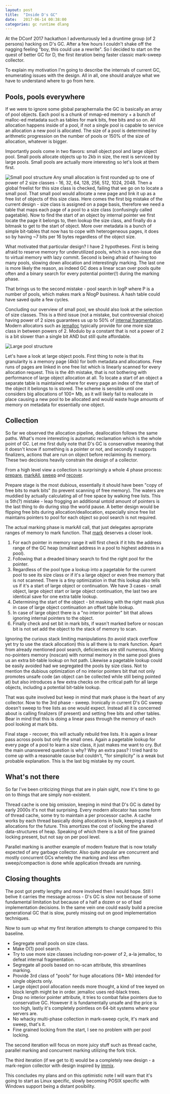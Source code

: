 ```yaml
---
layout: post
title:  "Inside D's GC"
date:   2017-06-14 00:38:00
categories: gc runtime dlang
---
```


At the DConf 2017 hackathon I adventurously led a druntime group (of 2 persons) hacking on D's GC. After a few hours I couldn't shake off the nagging feeling "boy, this could use a rewrite". So I decided to start on the quest of better GC for D, the first iteration being faster classic mark-sweep collector.

To explain my motivation I'm going to describe the internals of current GC, enumerating issues with the design. All in all, one should analyze what we have to understand where to go from here.

## Pools, pools everywhere
If we were to ignore some global paraphernalia the GC is basically an array of pool objects. Each pool is a chunk of mmap-ed memory + a bunch of malloc-ed metadata such as tables for mark bits, free bits and so on. All allocation happens inside of a pool, if not a single pool is capable to service an allocation a new pool is allocated.  The size of a pool is determined by arithmetic progression on the number of pools or 150% of the size of allocation, whatever is bigger. 

Importantly pools come in two flavors: small object pool and large object pool. Small pools allocate objects up to 2kb in size, the rest is serviced by large pools. Small pools are actually more interesting so let's look at them first. 

![Small pool structure](/assets/images/SmallPool.jpg "Small pool structure")
Any small allocation is first rounded up to one of power of 2 size classes - 16, 32, 64, 128, 256, 512, 1024, 2048.  Then a global freelist for this size class is checked, failing that we go on to locate a small pool. That small pool would allocate a new page and link it up as a free list of objects of this size class. Here comes the first big mistake of the current design - size class is assigned on a page basis, therefore we need a table that maps each page of a pool to a size class (confusingly called pagetable). Now to find the start of an object by internal pointer we first locate the page it belongs to, then lookup the size class, and finally do a bitmask to get to the start of object. More over metadata is a bunch of simple bit-tables that now has to cope with heterogeneous pages, it does so by having ~7 bits per 16 bytes regardless of the object size.

What motivated that particular design? I have 2 hypotheses. First is being afraid to reserve memory for underutilized pools, which is a non-issue due to virtual memory with lazy commit. Second is being afraid of having too many pools, slowing down allocation and interestingly marking. The last one is more likely the reason, as indeed GC does a linear scan over pools quite often and a binary search for every potential pointer(!) during the marking phase.

That brings us to the second mistake - pool search in logP where P is a number of pools, which makes mark a NlogP business. A hash table could have saved quite a few cycles.

Concluding our overview of small pool, we should also look at the selection of size classes. This is a third issue (not a mistake, but controversial choice) having power of 2 sizes guarantees us up to 50% of [internal fragmentation](https://en.m.wikipedia.org/wiki/Fragmentation_(computing)#Internal_fragmentation).  Modern allocators such as [jemalloc](https://m.facebook.com/notes/facebook-engineering/scalable-memory-allocation-using-jemalloc/480222803919/)  typically provide for one more size class in between powers of 2. Modulo by a constant that is not a power of 2 is a bit slower than a single bit AND but still quite affordable. 

![Large pool structure](/assets/images/LargePool.jpg "Large pool structure")

Let's have a look at large object pools. First thing to note is that its granularity is a memory page (4kb) for both metadata and allocations. Free runs of pages are linked in one free list which is linearly scanned for every allocation request. This is the 4th mistake, that is not bothering with performance of large object allocation at all. To locate a start of an object a separate table is maintained where for every page an index of the start of the object it belongs to is stored. The scheme is sensible until one considers big allocations of 100+ Mb, as it will likely fail to reallocate in place causing a new pool to be allocated and would waste huge amounts of memory on metadata for essentially one object.

## Collection

So far we observed the allocation pipeline, deallocation follows the same paths. What's more interesting is automatic reclamation which is the whole point of GC.  Let me first dully note that D's GC is conservative meaning that it doesn't know if something is a pointer or not, and secondly it supports finalizers, actions that are run on object before reclaiming its memory.  These two decisions heavily constrain the design of a collector.

From a high level view a collection is surprisingly a whole 4 phase process: [prepare](https://github.com/dlang/druntime/blob/master/src/gc/impl/conservative/gc.d#L2106), [markAll](https://github.com/dlang/druntime/blob/master/src/gc/impl/conservative/gc.d#L2144), [sweep](https://github.com/dlang/druntime/blob/master/src/gc/impl/conservative/gc.d#L2172) and [recover](https://github.com/dlang/druntime/blob/master/src/gc/impl/conservative/gc.d#L2291).  

Prepare stage is the most dubious, essentially it should have been "copy of free bits to mark bits" (to prevent scanning of free memory). The waters are muddied by actually calculating all of free space by walking free lists. This is  5th(?) mistake - leap frogging an additional untold amount of pointers is the last thing to do during stop the world pause.  A better design would be  flipping free bits during allocation/deallocation, especially since free list maintains pointers to pool for each object so pool search is not required.

The actual marking phase is markAll call, that just delegates apropriate ranges of memory to mark function. That [mark](https://github.com/dlang/druntime/blob/master/src/gc/impl/conservative/gc.d#L1955) deserves a closer look. 
1. For each pointer in memory range it will first check if it hits the address range of the GC heap (smallest address in a pool to highest address in a pool). 
2. Following that a dreaded binary search to find the right pool for the pointer.
3. Regardless of the pool type a lookup into a pagetable for the current pool to see its size class or if it's a large object or even free memory that is not scanned. There is a tiny optimization in that this lookup also tells us if it's a start of large object or continuation. We have 3 cases  - small object, large object start or large object continuation, the last two are identical save for one extra table lookup.
4. Determining the start of the object - bit masking with the right mask plus in case of large object continuation an offset table lookup. 
5. In case of large object there is a "no interior pointer" bit that allows ignoring internal pointers to the object.
6. Finally check and set bit in mark bits, if wasn't marked before or noscan bit is not set add the object to the stack of memory to scan.

Ignoring the curious stack limiting manipulations (to avoid stack overflow yet try to use the stack allocation) this is all there is to mark function. Apart from already mentioned pool search, deficiencies are still numerous. Mixing no-pointers memory (noscan) with normal memory in the same pool gives us an extra bit-table lookup on hot path. Likewise a pagetable lookup could be easily avoided had we segregated the pools by size class. Not to mention the dubious optimization of no interior pointers bit that not only promotes unsafe code (an object can be collected while still being pointed at) but also introduces a few extra checks on the critical path for all large objects, including a potential bit-table lookup.

That was quite involved but keep in mind that mark phase is the heart of any collector. Now to the 3rd phase - sweep. Ironically in current D's GC sweep doesn't sweep to free lists as one would expect. Instead all it is concerned about is calling finalizers (if present) and setting free bits and other tables. Bear in mind that this is doing a linear pass through the memory of each pool looking at mark bits.

Final stage - recover, this will actually rebuild free lists. It is again a linear pass across pools but only the small ones.  Again a pagetable lookup for every page of a pool to learn a size class, it just makes me want to cry. But the main unanswered question is why? Why an extra pass? I tried hard to come up with a reasonable cause but couldn't, "for simplicity" is a weak but probable explanation. This is the last big mistake by my count. 

## What's not there
So far I've been criticizing things that are in plain sight, now it's time to go on to things that are simply non-existent. 

Thread cache is one big omission, keeping in mind that D's GC is dated by early 2000s it's not that surprising.  Every modern allocator has some form of thread cache, some try to maintain a per processor cache. A cache works by each thread basically doing allocations in bulk, keeping a stash of allocations for the future. This amortizes the cost of locking the shared data-structures of heap. Speaking of which there is a bit of fine grained locking present, but not say on per pool level.

Parallel marking is another example of modern feature that is now totally expected of any garbage collector. Also quite popular are concurrent and mostly concurrent GCs whereby the marking and less often sweep/compaction is done while application threads are running.

## Closing thoughts

The post got pretty lengthy and more involved then I would hope. Still I belive it carries the message across - D's GC is slow not because of some fundamental limitation but because of a half a dozen or so of bad implementation decisions. In the same vein one could easily build a precise generational GC that is slow, purely missing out on good implementation techniques. 

Now to sum up what my first iteration attempts to change compared to this baseline.
- Segregate small pools on size class.
- Make O(1) pool search.
- Try to use more size classes including non-power of 2,  a-la jemalloc, to defeat internal fragmentation.
- Segregate all pools based on no-scan attribute, this streamlines marking.
- Provide 3rd class of "pools" for huge allocations (16+ Mb) intended for single objects only.
- Large object pool allocation needs more thought, a kind of tree keyed on block length might be in order. jemalloc uses red-black trees.
- Drop no interior pointer attribute, it tries to combat false pointers due to conservative GC. However it is fundamentally unsafe and the price is too high, lastly it's completely pointless on 64-bit systems where your servers are.
- No whacky multi-phase collection in mark-sweep cycle, it's mark and sweep, that's it.
- Fine grained locking from the start, I see no problem with per pool locking.

The second iteration will focus on more juicy stuff such as thread cache, parallel marking and concurrent marking utilizing the fork trick.

The third iteration (if we get to it) would be a completely new design - a mark-region collector with design inspired by [immix](http://www.cs.utexas.edu/users/speedway/DaCapo/papers/immix-pldi-2008.pdf). 

This concludes my plans and on this optimistic note I will warn that it's going to start as Linux specific, slowly becoming POSIX specific with Windows support being a distant posibility.

